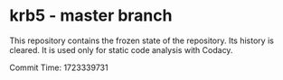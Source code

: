 # krb5 - master branch

This repository contains the frozen state of the repository.
Its history is cleared. It is used only for static code
analysis with Codacy.

Commit Time: 1723339731